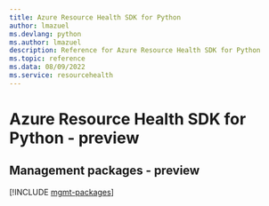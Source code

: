 ```yaml
---
title: Azure Resource Health SDK for Python
author: lmazuel
ms.devlang: python
ms.author: lmazuel
description: Reference for Azure Resource Health SDK for Python
ms.topic: reference
ms.data: 08/09/2022
ms.service: resourcehealth
---
```

# Azure Resource Health SDK for Python - preview

## Management packages - preview
[!INCLUDE [mgmt-packages](resource-health-mgmt-index.md)]